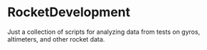 # RocketDevelopment
Just a collection of scripts for analyzing data from tests on gyros, altimeters, and other rocket data.
